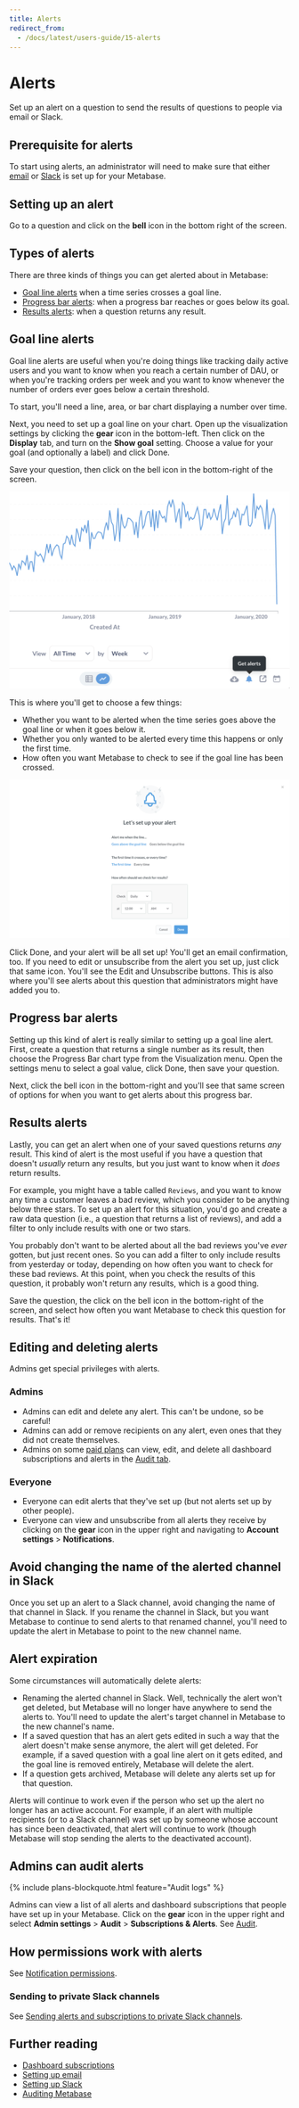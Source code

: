```yaml
---
title: Alerts
redirect_from:
  - /docs/latest/users-guide/15-alerts
---
```


# Alerts

Set up an alert on a question to send the results of questions to people via email or Slack.

## Prerequisite for alerts

To start using alerts, an administrator will need to make sure that either [email](../../configuring-metabase/email.md) or [Slack](../../configuring-metabase/slack.md) is set up for your Metabase.

## Setting up an alert

Go to a question and click on the **bell** icon in the bottom right of the screen.

## Types of alerts

There are three kinds of things you can get alerted about in Metabase:

- [Goal line alerts](#goal-line-alerts) when a time series crosses a goal line.
- [Progress bar alerts](#progress-bar-alerts): when a progress bar reaches or goes below its goal.
- [Results alerts](#results-alerts): when a question returns any result.

## Goal line alerts

Goal line alerts are useful when you're doing things like tracking daily active users and you want to know when you reach a certain number of DAU, or when you're tracking orders per week and you want to know whenever the number of orders ever goes below a certain threshold.

To start, you'll need a line, area, or bar chart displaying a number over time.

Next, you need to set up a goal line on your chart. Open up the visualization settings by clicking the **gear** icon in the bottom-left. Then click on the **Display** tab, and turn on the **Show goal** setting. Choose a value for your goal (and optionally a label) and click Done.

Save your question, then click on the bell icon in the bottom-right of the screen.

![Get alerts](../images/get-alerts-about-this.png)

This is where you'll get to choose a few things:

- Whether you want to be alerted when the time series goes above the goal line or when it goes below it.
- Whether you only wanted to be alerted every time this happens or only the first time.
- How often you want Metabase to check to see if the goal line has been crossed.

![Goal line alert options](../images/goal-line-options.png)

Click Done, and your alert will be all set up! You'll get an email confirmation, too. If you need to edit or unsubscribe from the alert you set up, just click that same icon. You'll see the Edit and Unsubscribe buttons. This is also where you'll see alerts about this question that administrators might have added you to.

## Progress bar alerts

Setting up this kind of alert is really similar to setting up a goal line alert. First, create a question that returns a single number as its result, then choose the Progress Bar chart type from the Visualization menu. Open the settings menu to select a goal value, click Done, then save your question.

Next, click the bell icon in the bottom-right and you'll see that same screen of options for when you want to get alerts about this progress bar.

## Results alerts

Lastly, you can get an alert when one of your saved questions returns _any_ result. This kind of alert is the most useful if you have a question that doesn't _usually_ return any results, but you just want to know when it _does_ return results.

For example, you might have a table called `Reviews`, and you want to know any time a customer leaves a bad review, which you consider to be anything below three stars. To set up an alert for this situation, you'd go and create a raw data question (i.e., a question that returns a list of reviews), and add a filter to only include results with one or two stars.

You probably don't want to be alerted about all the bad reviews you've _ever_ gotten, but just recent ones. So you can add a filter to only include results from yesterday or today, depending on how often you want to check for these bad reviews. At this point, when you check the results of this question, it probably won't return any results, which is a good thing.

Save the question, the click on the bell icon in the bottom-right of the screen, and select how often you want Metabase to check this question for results. That's it!

## Editing and deleting alerts

Admins get special privileges with alerts.

### Admins

- Admins can edit and delete any alert. This can't be undone, so be careful!
- Admins can add or remove recipients on any alert, even ones that they did not create themselves.
- Admins on some [paid plans](https://www.metabase.com/pricing) can view, edit, and delete all dashboard subscriptions and alerts in the [Audit tab](../../usage-and-performance-tools/audit.md#subscriptions-and-alerts).

### Everyone

- Everyone can edit alerts that they've set up (but not alerts set up by other people).
- Everyone can view and unsubscribe from all alerts they receive by clicking on the **gear** icon in the upper right and navigating to **Account settings** > **Notifications**.

## Avoid changing the name of the alerted channel in Slack

Once you set up an alert to a Slack channel, avoid changing the name of that channel in Slack. If you rename the channel in Slack, but you want Metabase to continue to send alerts to that renamed channel, you'll need to update the alert in Metabase to point to the new channel name. 

## Alert expiration

Some circumstances will automatically delete alerts:

- Renaming the alerted channel in Slack. Well, technically the alert won't get deleted, but Metabase will no longer have anywhere to send the alerts to. You'll need to update the alert's target channel in Metabase to the new channel's name.
- If a saved question that has an alert gets edited in such a way that the alert doesn't make sense anymore, the alert will get deleted. For example, if a saved question with a goal line alert on it gets edited, and the goal line is removed entirely, Metabase will delete the alert.
- If a question gets archived, Metabase will delete any alerts set up for that question.

Alerts will continue to work even if the person who set up the alert no longer has an active account. For example, if an alert with multiple recipients (or to a Slack channel) was set up by someone whose account has since been deactivated, that alert will continue to work (though Metabase will stop sending the alerts to the deactivated account).

## Admins can audit alerts

{% include plans-blockquote.html feature="Audit logs" %}

Admins can view a list of all alerts and dashboard subscriptions that people have set up in your Metabase. Click on the **gear** icon in the upper right and select **Admin settings** > **Audit** > **Subscriptions & Alerts**. See [Audit](../../usage-and-performance-tools/audit.md#subscriptions-and-alerts).

## How permissions work with alerts

See [Notification permissions](../../permissions/notifications.md).

### Sending to private Slack channels

See [Sending alerts and subscriptions to private Slack channels](../../configuring-metabase/slack.md#sending-alerts-and-subscriptions-to-private-channels).

## Further reading

- [Dashboard subscriptions](../../dashboards/subscriptions.md)
- [Setting up email](../../configuring-metabase/email.md)
- [Setting up Slack](../../configuring-metabase/slack.md)
- [Auditing Metabase](../../usage-and-performance-tools/audit.md)
